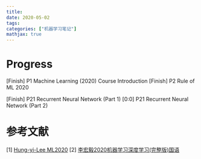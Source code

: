 ```yaml
---
title: 
date: 2020-05-02
tags:
categories: ["机器学习笔记"]
mathjax: true
---
```

# Progress
[Finish] P1 Machine Learning (2020) Course Introduction
[Finish] P2 Rule of ML 2020

[Finish] P21 Recurrent Neural Network (Part 1)
[0:0] P21 Recurrent Neural Network (Part 2)


# 参考文献
[1] [Hung-yi-Lee ML2020](http://speech.ee.ntu.edu.tw/~tlkagk/courses_ML20.html)
[2] [李宏毅2020机器学习深度学习(完整版)国语](https://www.bilibili.com/video/BV1JE411g7XF?p=1)